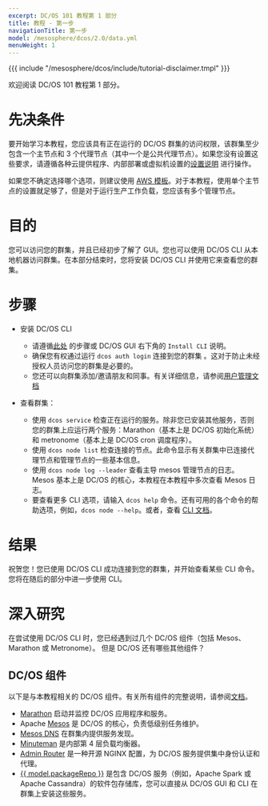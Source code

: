 ```yaml
---
excerpt: DC/OS 101 教程第 1 部分
title: 教程 - 第一步
navigationTitle: 第一步
model: /mesosphere/dcos/2.0/data.yml
menuWeight: 1
---
```


{{{ include "/mesosphere/dcos/include/tutorial-disclaimer.tmpl" }}}

欢迎阅读 DC/OS 101 教程第 1 部分。

# 先决条件
要开始学习本教程，您应该具有正在运行的 DC/OS 群集的访问权限，该群集至少包含一个主节点和 3 个代理节点（其中一个是公共代理节点）。如果您没有设置这些要求，请遵循各种云提供程序、内部部署或虚拟机设置的[设置说明](/mesosphere/dcos/cn/latest/installing/) 进行操作。

如果您不确定选择哪个选项，则建议使用 <a href="https://downloads.dcos.io/dcos/stable/aws.html" target="_blank">AWS 模板</a>。对于本教程，使用单个主节点的设置就足够了，但是对于运行生产工作负载，您应该有多个管理节点。

# 目的
您可以访问您的群集，并且已经初步了解了 GUI。您也可以使用 DC/OS CLI 从本地机器访问群集。在本部分结束时，您将安装 DC/OS CLI 并使用它来查看您的群集。

# 步骤
  * 安装 DC/OS CLI
    * 请遵循[此处](/mesosphere/dcos/cn/latest/cli/install/) 的步骤或 DC/OS GUI 右下角的 `Install CLI` 说明。
    * 确保您有权通过运行 `dcos auth login` 连接到您的群集 。这对于防止未经授权人员访问您的群集是必要的。
    * 您还可以向群集添加/邀请朋友和同事。有关详细信息，请参阅[用户管理文档](/mesosphere/dcos/cn/2.0/security/ent/users-groups/)

  * 查看群集：
      * 使用 `dcos service` 检查正在运行的服务。除非您已安装其他服务，否则您的群集上应运行两个服务：Marathon（基本上是 DC/OS 初始化系统）和 metronome（基本上是 DC/OS cron 调度程序）。
      * 使用 `dcos node list` 检查连接的节点。此命令显示有关群集中已连接代理节点和管理节点的一些基本信息。
      * 使用 `dcos node log --leader` 查看主导 mesos 管理节点的日志。Mesos 基本上是 DC/OS 的核心，本教程在本教程中多次查看 Mesos 日志。
      * 要查看更多 CLI 选项，请输入 `dcos help` 命令。还有可用的各个命令的帮助选项，例如，`dcos node --help`。或者，查看 [CLI 文档](/mesosphere/dcos/cn/2.0/cli/)。

# 结果
祝贺您！您已使用 DC/OS CLI 成功连接到您的群集，并开始查看某些 CLI 命令。
您将在随后的部分中进一步使用 CLI。

# 深入研究
在尝试使用 DC/OS CLI 时，您已经遇到过几个 DC/OS 组件（包括 Mesos、Marathon 或 Metronome）。
但是 DC/OS 还有哪些其他组件？

## DC/OS 组件
以下是与本教程相关的 DC/OS 组件。有关所有组件的完整说明，请参阅[文档](/mesosphere/dcos/cn/2.0/overview/architecture/components/)。
* [Marathon](/mesosphere/dcos/cn/2.0/overview/architecture/components/#marathon) 启动并监控 DC/OS 应用程序和服务。
* Apache [Mesos](/mesosphere/dcos/cn/2.0/overview/architecture/components/#apache-mesos) 是 DC/OS 的核心，负责低级别任务维护。
* [Mesos DNS](/mesosphere/dcos/cn/2.0/overview/architecture/components/#mesos-dns) 在群集内提供服务发现。
* [Minuteman](/mesosphere/dcos/cn/2.0/overview/architecture/components/#minuteman) 是内部第 4 层负载均衡器。
* [Admin Router](/mesosphere/dcos/cn/2.0/overview/architecture/components/#admin-router) 是一种开源 NGINX 配置，为 DC/OS 服务提供集中身份认证和代理。
* [{{ model.packageRepo }}](/mesosphere/dcos/cn/2.0/overview/architecture/components/#dcos-package-manager) 是包含 DC/OS 服务（例如，Apache Spark 或 Apache Cassandra）的软件包存储库，您可以直接从 DC/OS GUI 和 CLI 在群集上安装这些服务。

